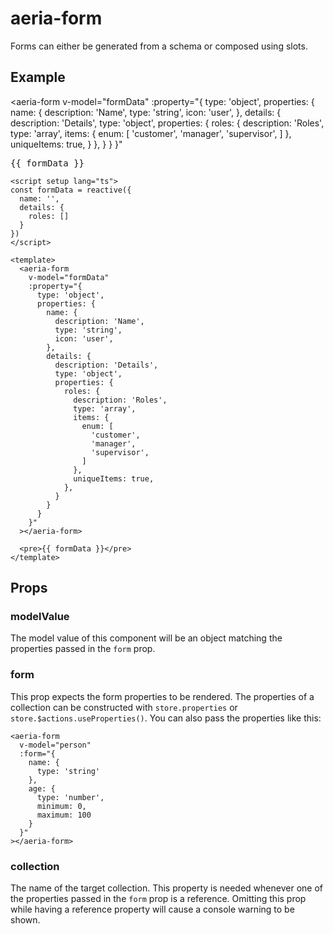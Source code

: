 <script setup lang="ts">
import { ref } from 'vue'
import { AeriaForm } from 'aeria-ui'

const formData = ref({
  name: '',
  details: {
    roles: []
  }
})
</script>

# aeria-form

Forms can either be generated from a schema or composed using slots.

## Example

<aeria-form
  v-model="formData"
  :property="{
    type: 'object',
    properties: {
      name: {
        description: 'Name',
        type: 'string',
        icon: 'user',
      },
      details: {
        description: 'Details',
        type: 'object',
        properties: {
          roles: {
            description: 'Roles',
            type: 'array',
            items: {
              enum: [
                'customer',
                'manager',
                'supervisor',
              ]
            },
            uniqueItems: true,
          }
        },
      }
    }
  }"
></aeria-form>

<pre class="tw-mt-6">{{ formData }}</pre>

```vue
<script setup lang="ts">
const formData = reactive({
  name: '',
  details: {
    roles: []
  }
})
</script>

<template>
  <aeria-form
    v-model="formData"
    :property="{
      type: 'object',
      properties: {
        name: {
          description: 'Name',
          type: 'string',
          icon: 'user',
        },
        details: {
          description: 'Details',
          type: 'object',
          properties: {
            roles: {
              description: 'Roles',
              type: 'array',
              items: {
                enum: [
                  'customer',
                  'manager',
                  'supervisor',
                ]
              },
              uniqueItems: true,
            },
          }
        }
      }
    }"
  ></aeria-form>

  <pre>{{ formData }}</pre>
</template>
```

## Props

### modelValue <Badge type="tip" text="Record<string, any>?" />

The model value of this component will be an object matching the properties passed in the `form` prop.

### form <Badge type="tip" text="Record<string, CollectionProperty>?" />

This prop expects the form properties to be rendered. The properties of a collection can be constructed with `store.properties` or `store.$actions.useProperties()`. You can also pass the properties like this:

```vue-html
<aeria-form
  v-model="person"
  :form="{
    name: {
      type: 'string'
    },
    age: {
      type: 'number',
      minimum: 0,
      maximum: 100
    }
  }"
></aeria-form>
```

### collection <Badge type="tip" text="string?" />

The name of the target collection. This property is needed whenever one of the properties passed in the `form` prop is a reference. Omitting this prop while having a reference property will cause a console warning to be shown.
